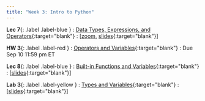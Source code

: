 ```yaml
---
title: "Week 3: Intro to Python"
---
```



**Lec 7**{: .label .label-blue }
: [Data Types, Expressions, and Operators](https://edstem.org/us/courses/60560/lessons/115934){:target="blank"}
  : [[zoom](https://morganstate.zoom.us/j/91916688161), [slides](https://drive.google.com/file/d/1TgSevbKrUaVHMLzRo_xPV5nrEXcIUztg/view?usp=sharing){:target="blank"}\]

**HW 3**{: .label .label-red }
: [Operators and Variables](https://edstem.org/us/courses/60560/lessons/115940){:target="blank"}
  : Due Sep 10 11:59 pm ET

**Lec 8**{: .label .label-blue }
: [Built-in Functions and Variables](https://edstem.org/us/courses/60560/lessons/115939){:target="blank"}
  : [[slides](https://drive.google.com/file/d/1bLJCFNI7PEdw9SAxTfBcGCVG4JqL4wnf/view?usp=sharing){:target="blank"}\]

**Lab 3**{: .label .label-yellow }
: [Types and Variables](https://edstem.org/us/courses/60560/lessons/115936){:target="blank"}
  : [[slides](https://drive.google.com/file/d/1CMDK5FQ28tyMc8c9aNtt50x0K9sDg746/view?usp=sharing){:target="blank"}\]

